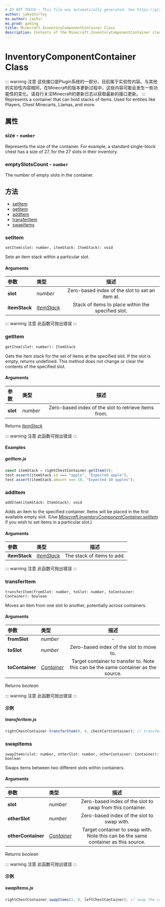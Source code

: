 ```yaml
---
# DO NOT TOUCH — This file was automatically generated. See https://github.com/Mojang/MinecraftScriptingApiDocsGenerator to modify descriptions, examples, etc.
author: jakeshirley
ms.author: jashir
ms.prod: gaming
title: Minecraft.InventoryComponentContainer Class
description: Contents of the Minecraft.InventoryComponentContainer class.
---
```

# InventoryComponentContainer Class
::: warning 注意
这些接口是Plugin系统的一部分，目前属于实验性内容。与其他的实验性内容相同，在Minecraft的版本更新过程中，这些内容可能会发生一些功能性的变化。请自行关注Minecraft的更新日志以获取最新的接口更新。
:::
Represents a container that can hold stacks of items. Used for entities like Players, Chest Minecarts, Llamas, and more.

## 属性
### **size** - `number`
Represents the size of the container. For example, a standard single-block chest has a size of 27, for the 27 slots in their inventory.


### **emptySlotsCount** - `number`
The number of empty slots in the container.



## 方法
- [setItem](#setitem)
- [getItem](#getitem)
- [addItem](#additem)
- [transferItem](#transferitem)
- [swapItems](#swapitems)
  
### **setItem**
`
setItem(slot: number, itemStack: ItemStack): void
`

Sets an item stack within a particular slot.
#### Arguments
| 参数 | 类型 | 描述 |
| :--- | :--- | :---: |
| **slot** | *number* | Zero-based index of the slot to set an item at. |
| **itemStack** | [*ItemStack*](ItemStack.md) | Stack of items to place within the specified slot. |


::: warning 注意
此函数可抛出错误
:::

### **getItem**
`
getItem(slot: number): ItemStack
`

Gets the item stack for the set of items at the specified slot. If the slot is empty, returns undefined. This method does not change or clear the contents of the specified slot.
#### Arguments
| 参数 | 类型 | 描述 |
| :--- | :--- | :---: |
| **slot** | *number* | Zero-based index of the slot to retrieve items from. |

Returns [*ItemStack*](ItemStack.md)

::: warning 注意
此函数可抛出错误
:::

#### Examples
##### ***getItem.js***
```javascript
const itemStack = rightChestContainer.getItem(0);
test.assert(itemStack.id === "apple", "Expected apple");
test.assert(itemStack.amount === 10, "Expected 10 apples");

```
### **addItem**
`
addItem(itemStack: ItemStack): void
`

Adds an item to the specified container. Items will be placed in the first available empty slot. (Use [*Minecraft.InventoryComponentContainer.setItem*](../Minecraft/InventoryComponentContainer.md#setitem) if you wish to set items in a particular slot.)
#### Arguments
| 参数 | 类型 | 描述 |
| :--- | :--- | :---: |
| **itemStack** | [*ItemStack*](ItemStack.md) | The stack of items to add. |


::: warning 注意
此函数可抛出错误
:::

### **transferItem**
`
transferItem(fromSlot: number, toSlot: number, toContainer: Container): boolean
`

Moves an item from one slot to another, potentially across containers.
#### Arguments
| 参数 | 类型 | 描述 |
| :--- | :--- | :---: |
| **fromSlot** | *number* | - |
| **toSlot** | *number* | Zero-based index of the slot to move to. |
| **toContainer** | [*Container*](Container.md) | Target container to transfer to. Note this can be the same container as the source. |

Returns *boolean*

::: warning 注意
此函数可抛出错误
:::

#### 示例
##### ***transferItem.js***
```javascript
rightChestContainer.transferItem(0, 4, chestCartContainer); // transfer the apple from the right chest to a chest cart

```
### **swapItems**
`
swapItems(slot: number, otherSlot: number, otherContainer: Container): boolean
`

Swaps items between two different slots within containers.
#### Arguments
| 参数 | 类型 | 描述 |
| :--- | :--- | :---: |
| **slot** | *number* | Zero-based index of the slot to swap from this container. |
| **otherSlot** | *number* | Zero-based index of the slot to swap with. |
| **otherContainer** | [*Container*](Container.md) | Target container to swap with. Note this can be the same container as this source. |

Returns *boolean*

::: warning 注意
此函数可抛出错误
:::

#### 示例
##### ***swapItems.js***
```javascript
rightChestContainer.swapItems(1, 0, leftChestContainer); // swap the cake and emerald

```
